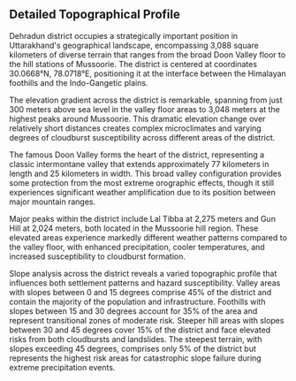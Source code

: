 ## Detailed Topographical Profile

Dehradun district occupies a strategically important position in Uttarakhand's geographical landscape, encompassing 3,088 square kilometers of diverse terrain that ranges from the broad Doon Valley floor to the hill stations of Mussoorie. The district is centered at coordinates 30.0668°N, 78.0718°E, positioning it at the interface between the Himalayan foothills and the Indo-Gangetic plains.

The elevation gradient across the district is remarkable, spanning from just 300 meters above sea level in the valley floor areas to 3,048 meters at the highest peaks around Mussoorie. This dramatic elevation change over relatively short distances creates complex microclimates and varying degrees of cloudburst susceptibility across different areas of the district.

The famous Doon Valley forms the heart of the district, representing a classic intermontane valley that extends approximately 77 kilometers in length and 25 kilometers in width. This broad valley configuration provides some protection from the most extreme orographic effects, though it still experiences significant weather amplification due to its position between major mountain ranges.

Major peaks within the district include Lal Tibba at 2,275 meters and Gun Hill at 2,024 meters, both located in the Mussoorie hill region. These elevated areas experience markedly different weather patterns compared to the valley floor, with enhanced precipitation, cooler temperatures, and increased susceptibility to cloudburst formation.

Slope analysis across the district reveals a varied topographic profile that influences both settlement patterns and hazard susceptibility. Valley areas with slopes between 0 and 15 degrees comprise 45% of the district and contain the majority of the population and infrastructure. Foothills with slopes between 15 and 30 degrees account for 35% of the area and represent transitional zones of moderate risk. Steeper hill areas with slopes between 30 and 45 degrees cover 15% of the district and face elevated risks from both cloudbursts and landslides. The steepest terrain, with slopes exceeding 45 degrees, comprises only 5% of the district but represents the highest risk areas for catastrophic slope failure during extreme precipitation events.


